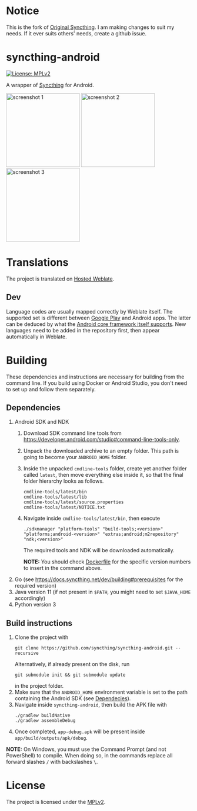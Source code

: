 # Notice

This is the fork of [Original Syncthing](https://github.com/syncthing/syncthing-android). I am making
changes to suit my needs. If it ever suits others' needs, create a github issue.

# syncthing-android

[![License: MPLv2](https://img.shields.io/badge/License-MPLv2-blue.svg)](https://opensource.org/licenses/MPL-2.0)

A wrapper of [Syncthing](https://github.com/syncthing/syncthing) for Android.

<img src="app/src/main/play/listings/en-GB/graphics/phone-screenshots/screenshot_phone_1.png" alt="screenshot 1" width="200" /> <img src="app/src/main/play/listings/en-GB/graphics/phone-screenshots/screenshot_phone_2.png" alt="screenshot 2" width="200" /> <img src="app/src/main/play/listings/en-GB/graphics/phone-screenshots/screenshot_phone_3.png" alt="screenshot 3" width="200" />

# Translations

The project is translated on [Hosted Weblate](https://hosted.weblate.org/projects/syncthing/android/).

## Dev

Language codes are usually mapped correctly by Weblate itself.  The supported
set is different between [Google Play][1] and Android apps.  The latter can be
deduced by what the [Android core framework itself supports][2].  New languages
need to be added in the repository first, then appear automatically in Weblate.

[1]: https://support.google.com/googleplay/android-developer/table/4419860
[2]: https://android.googlesource.com/platform/frameworks/base/+/refs/heads/main/core/res/res/

# Building

These dependencies and instructions are necessary for building from the command
line. If you build using Docker or Android Studio, you don't need to set up and
follow them separately.

## Dependencies

1. Android SDK and NDK
    1. Download SDK command line tools from https://developer.android.com/studio#command-line-tools-only.
    2. Unpack the downloaded archive to an empty folder. This path is going
       to become your `ANDROID_HOME` folder.
    3. Inside the unpacked `cmdline-tools` folder, create yet another folder
       called `latest`, then move everything else inside it, so that the final
       folder hierarchy looks as follows.
       ```
       cmdline-tools/latest/bin
       cmdline-tools/latest/lib
       cmdline-tools/latest/source.properties
       cmdline-tools/latest/NOTICE.txt
       ```
    4. Navigate inside `cmdline-tools/latest/bin`, then execute
       ```
       ./sdkmanager "platform-tools" "build-tools;<version>" "platforms;android-<version>" "extras;android;m2repository" "ndk;<version>"
       ```
       The required tools and NDK will be downloaded automatically.

        **NOTE:** You should check [Dockerfile](docker/Dockerfile) for the
        specific version numbers to insert in the command above.
2. Go (see https://docs.syncthing.net/dev/building#prerequisites for the
   required version)
3. Java version 11 (if not present in ``$PATH``, you might need to set
   ``$JAVA_HOME`` accordingly)
4. Python version 3

## Build instructions

1. Clone the project with
   ```
   git clone https://github.com/syncthing/syncthing-android.git --recursive
   ```
   Alternatively, if already present on the disk, run
   ```
   git submodule init && git submodule update
   ```
   in the project folder.
2. Make sure that the `ANDROID_HOME` environment variable is set to the path
   containing the Android SDK (see [Dependecies](#dependencies)).
3. Navigate inside `syncthing-android`, then build the APK file with
   ```
   ./gradlew buildNative
   ./gradlew assembleDebug
   ```
4. Once completed, `app-debug.apk` will be present inside `app/build/outputs/apk/debug`.

**NOTE:** On Windows, you must use the Command Prompt (and not PowerShell) to
compile. When doing so, in the commands replace all forward slashes `/` with
backslashes `\`.

# License

The project is licensed under the [MPLv2](LICENSE).
